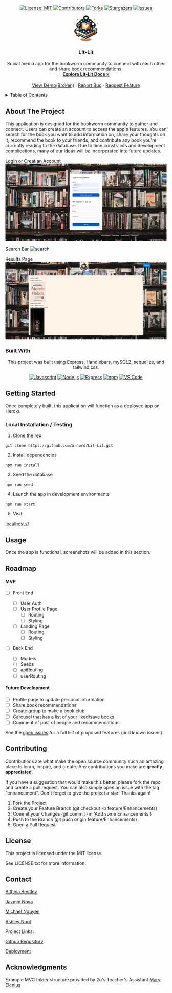 
<div align="center">

  <!-- Add badges using the following format: -->
  <!-- ![Name](urlToShieldHere)(urlToGithubHere) -->

[![License: MIT](https://img.shields.io/badge/License-MIT-yellow.svg)](https://opensource.org/licenses/MIT)
[![Contributors](https://img.shields.io/github/contributors/404pandas/fun_with_yen.svg?style=plastic&logo=appveyor)](https://github.com/a-nord/Lit-Lit/graphs/contributors)
[![Forks](https://img.shields.io/github/forks/404pandas/fun_with_yen.svg?style=plastic&logo=appveyor)](https://github.com/a-nord/Lit-Lit/network/members)
[![Stargazers](https://img.shields.io/github/stars/404pandas/fun_with_yen.svg?style=plastic&logo=appveyor)](https://github.com/a-nord/Lit-Lit/stargazers)
[![Issues](https://img.shields.io/github/issues/404pandas/fun_with_yen.svg?style=plastic&logo=appveyor)](https://github.com/a-nord/Lit-Lit/issues)

</div>

<!-- PROJECT LOGO -->

<div align="center">
  <a href="https://github.com/a-nord/Lit-Lit">
    <img src="public/images/Lit-Lit-logo.png" alt="Logo" width="80" height="80">
  </a>
  
  <h3 align="center">Lit-Lit</h3>

  <p align="center">
    Social media app for the bookworm community to connect with each other and share book recommendations.    <br />
    <a href="https://github.com/a-nord/Lit-Lit"><strong>Explore Lit-Lit Docs »</strong></a>
    <br />
    <br />
    <!-- !!!IMPORTANT!!! add your deployment link here -->
    <a href="https://github.com/a-nord/Lit-Lit">View Demo(Broken)</a>
    ·
    <a href="https://github.com/a-nord/Lit-Lit/issues">Report Bug</a>
    ·
    <a href="https://github.com/a-nord/Lit-Lit/issues">Request Feature</a>

  </p>
</div>

<!-- TABLE OF CONTENTS -->
<details>
  <summary>Table of Contents</summary>
  <ol>
    <li>
      <a href="#about-the-project">About The Project</a>
      <ul>
        <li><a href="#built-with">Built With</a></li>
      </ul>
    </li>
    <li>
      <a href="#getting-started">Getting Started</a>
      <ul>
        <li><a href="#installation">Installation</a></li>
      </ul>
    </li>
    <li><a href="#usage">Usage</a></li>
    <li><a href="#roadmap">Roadmap</a></li>
    <li><a href="#contributing">Contributing</a></li>
    <li><a href="#license">License</a></li>
    <li><a href="#contact">Contact</a></li>
    <li><a href="#acknowledgments">Acknowledgments</a></li>
  </ol>
</details>

<!-- ABOUT THE PROJECT -->

## About The Project

This application is designed for the bookworm community to gather and connect. Users can create an account to access the app's features. You can search for the book you want to add information on, share your thoughts on it, recommend the book to your friends, and contribute any book you're currently reading to the database. Due to time constraints and development complications, many of our ideas will be incorporated into future updates.

Login or Creat an Account
![login](public/images/loginpage.PNG)

Search Bar
![search](public/images/search.PNG)

Results Page
![results](public/images/results.PNG)

<!--  -->

### Built With

<div align="center">
This project was built using Express, Handlebars, mySQL2, sequelize, and tailwind css.

<!-- TODO -->

[![Javascript](https://img.shields.io/badge/Language-JavaScript-ff0000?style=plastic&logo=JavaScript&logoWidth=10)](https://javascript.info/)
[![Node.js](https://img.shields.io/badge/Framework-Node.js-ff0000?style=plastic&logo=Node.js&logoWidth=10)](https://nodejs.org/en/)
[![Express](https://img.shields.io/badge/Framework-Express-80ff00?style=plastic&logo=Express&logoWidth=10)](https://expressjs.com/)
[![npm](https://img.shields.io/badge/Tools-npm-ff0000?style=plastic&logo=npm&logoWidth=10)](https://www.npmjs.com/)
[![VS Code](https://img.shields.io/badge/IDE-VSCode-ff0000?style=plastic&logo=VisualStudioCode&logoWidth=10)](https://code.visualstudio.com/docs)

</div>

<!-- GETTING STARTED -->

## Getting Started

Once completely built, this application will function as a deployed app on Heroku

### Local Installation / Testing

1. Clone the rep

```
git clone https://github.com/a-nord/Lit-Lit.git
```

2. Install dependencies

```
npm run install
```

3. Seed the database

```
npm run seed
```

4. Launch the app in development environments

```
npm run start
```

5. Visit:

[localhost://](
https://git.heroku.com/lit-lit.git)

<!-- USAGE EXAMPLES -->

## Usage

Once the app is functional, screenshots will be added in this section.

<!-- ROADMAP -->

## Roadmap

#### MVP

<!-- This is a nested check-box that displays a nice checked or unchecked list on your Github repo to show your visitor's a quick road map! -->

- [ ] Front End

  - [ ] User Auth
  - [ ] User Profile Page
    - [ ] Routing
    - [ ] Styling
  - [ ] Landing Page
    - [ ] Routing
    - [ ] Styling

- [ ] Back End
  - [ ] Models
  - [ ] Seeds
  - [ ] apiRouting
  - [ ] userRouting

#### Future Development

- [ ] Profile page to update personal information
- [ ] Share book recommendations
- [ ] Create group to make a book club
- [ ] Carousel that has a list of your liked/save books
- [ ] Comment of post of people and recommendations

See the [open issues](https://github.com/a-nord/Lit-Lit/issues) for a full list of proposed features (and known issues).

<!-- CONTRIBUTING -->

## Contributing

Contributions are what make the open source community such an amazing place to learn, inspire, and create. Any contributions you make are **greatly appreciated**.

If you have a suggestion that would make this better, please fork the repo and create a pull request. You can also simply open an issue with the tag "enhancement".
Don't forget to give the project a star! Thanks again!

1. Fork the Project
2. Create your Feature Branch (git checkout -b feature/Enhancements)
3. Commit your Changes (git commit -m 'Add some Enhancements')
4. Push to the Branch (git push origin feature/Enhancements)
5. Open a Pull Request

<!-- LICENSE -->

## License

This project is licensed under the MIT license.

See LICENSE.txt for more information.

<!-- CONTACT -->

## Contact

<!-- Add your name, portfolio link, and email if you would like here -->

[Altheia Bentley](https://github.com/Aricoria10) 

[Jazmin Nova](https://github.com/Jazminnova) 

[Michael Nguyen](https://github.com/MikeNguyen1092) 

[Ashley Nord](https://github.com/a-nord) 

Project Links:

[Github Repository](https://github.com/a-nord/Lit-Lit)

<!-- !!!IMPORTANT!!! add your deployment link here -->

[Deployment](
https://git.heroku.com/lit-lit.git)

<!-- ACKNOWLEDGMENTS -->

## Acknowledgments

Example MVC folder structure provided by 2u's Teacher's Assistant [Mary Elenius](https://maryelenius.com/d20)
